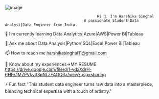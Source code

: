 ![image](https://github.com/hershesin/hershesin/assets/138697404/f9273d4b-b1bd-43d8-ae06-3be22de7ade8)


                                              Hi 👋, I'm Harshika Singhal
                                        A passionate Student|Data Analyst|Data Engineer from India.

🌱 I’m currently learning Data Analytics|Azure|AWS|Power BI|Tableau

💬 Ask me about Data Analysis|Python|SQL|Excel|Power Bi|Tableau

📫 How to reach me harshikasinghal11@gmail.com

📄 Know about my experiences->MY RESUME https://drive.google.com/file/d/1-ydxXdrH-6HFk1MZPVkv33pNLzF4OO6a/view?usp=sharing

⚡ Fun fact "This student data engineer turns raw data into a masterpiece, blending technical expertise with a touch of artistry."                                        

<!---
hershesin/hershesin is a ✨ special ✨ repository because its `README.md` (this file) appears on your GitHub profile.
You can click the Preview link to take a look at your changes.
--->
